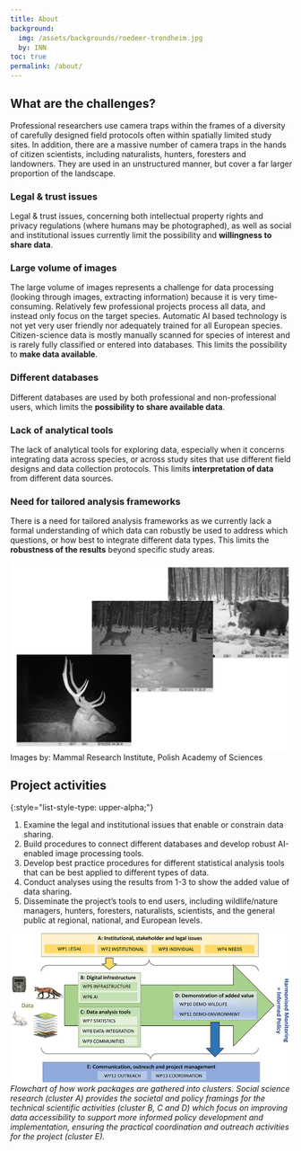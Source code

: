 ```yaml
---
title: About
background:
  img: /assets/backgrounds/roedeer-trondheim.jpg
  by: INN
toc: true
permalink: /about/
---
```


## What are the challenges?

Professional researchers use camera traps within the frames of a diversity of carefully designed field protocols often within spatially limited study sites. In addition, there are a massive number of camera traps in the hands of citizen scientists, including naturalists, hunters, foresters and landowners. They are used in an unstructured manner, but cover a far larger proportion of the landscape.

### <i class="fa-solid fa-scale-balanced text-primary"></i> Legal & trust issues

Legal & trust issues, concerning both intellectual property rights and privacy regulations (where humans may be photographed), as well as social and institutional issues currently limit the possibility and **willingness to share data**.

### <i class="fa-solid fa-images text-primary"></i> Large volume of images

The large volume of images represents a challenge for data processing (looking through images, extracting information) because it is very time-consuming. Relatively few professional projects process all data, and instead only focus on the target species. Automatic AI based technology is not yet very user friendly nor adequately trained for all European species. Citizen-science data is mostly manually scanned for species of interest and is rarely fully classified or entered into databases. This limits the possibility to **make data available**.

### <i class="fa-solid fa-database text-primary"></i> Different databases

Different databases are used by both professional and non-professional users, which limits the **possibility to** **share available data**.

### <i class="fa-solid fa-wrench text-primary"></i> Lack of analytical tools

The lack of analytical tools for exploring data, especially when it concerns integrating data across species, or across study sites that use different field designs and data collection protocols. This limits **interpretation of data** from different data sources.

### <i class="fa-solid fa-chart-line text-primary"></i> Need for tailored analysis frameworks

There is a need for tailored analysis frameworks as we currently lack a formal understanding of which data can robustly be used to address which questions, or how best to integrate different data types. This limits the **robustness of the results** beyond specific study areas.

![Three camera trap images](/assets/images/three-cameratrap-images.png)
Images by: Mammal Research Institute, Polish Academy of Sciences

## Project activities

{:style="list-style-type: upper-alpha;"}
1. Examine the legal and institutional issues that enable or constrain data sharing.
2. Build procedures to connect different databases and develop robust AI-enabled image processing tools.
3. Develop best practice procedures for different statistical analysis tools that can be best applied to different types of data.
4. Conduct analyses using the results from 1-3 to show the added value of data sharing.
5. Disseminate the project’s tools to end users, including wildlife/nature managers, hunters, foresters, naturalists, scientists, and the general public at regional, national, and European levels. 

![Project overview](/assets/images/project-overview.jpg)
_Flowchart of how work packages are gathered into clusters. Social science research (cluster A) provides the societal and policy
framings for the technical scientific activities (cluster B, C and D) which focus on improving data accessibility to
support more informed policy development and implementation, ensuring the practical coordination and outreach activities
for the project (cluster E)._
